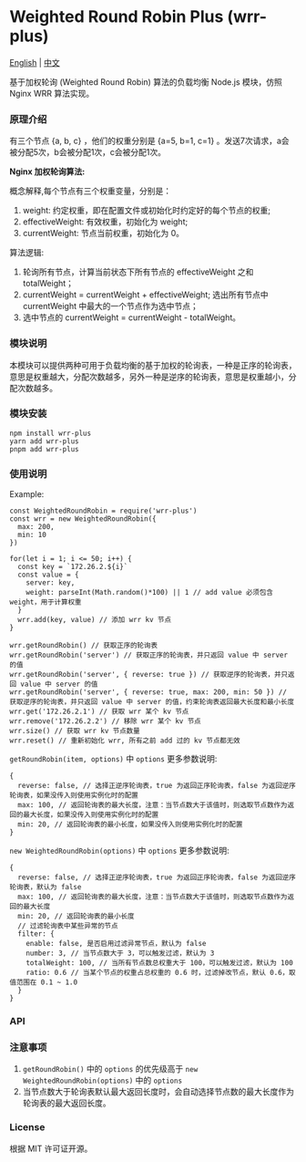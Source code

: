 # Weighted Round Robin Plus (wrr-plus)

[English](./README.MD) | [中文](./README_CN.MD)

基于加权轮询 (Weighted Round Robin) 算法的负载均衡 Node.js 模块，仿照 Nginx WRR 算法实现。

### 原理介绍

有三个节点 {a, b, c} ，他们的权重分别是 {a=5, b=1, c=1} 。发送7次请求，a会被分配5次，b会被分配1次，c会被分配1次。

**Nginx 加权轮询算法:**

概念解释,每个节点有三个权重变量，分别是：
  1. weight: 约定权重，即在配置文件或初始化时约定好的每个节点的权重;
  2. effectiveWeight: 有效权重，初始化为 weight;
  3. currentWeight: 节点当前权重，初始化为 0。

算法逻辑:
  1. 轮询所有节点，计算当前状态下所有节点的 effectiveWeight 之和 totalWeight；
  2. currentWeight = currentWeight + effectiveWeight;  选出所有节点中 currentWeight 中最大的一个节点作为选中节点；
  3. 选中节点的 currentWeight = currentWeight - totalWeight。

### 模块说明

本模块可以提供两种可用于负载均衡的基于加权的轮询表，一种是正序的轮询表，意思是权重越大，分配次数越多，另外一种是逆序的轮询表，意思是权重越小，分配次数越多。

### 模块安装

```
npm install wrr-plus
yarn add wrr-plus
pnpm add wrr-plus
```

### 使用说明

Example:

```
const WeightedRoundRobin = require('wrr-plus')
const wrr = new WeightedRoundRobin({
  max: 200,
  min: 10
})

for(let i = 1; i <= 50; i++) {
  const key = `172.26.2.${i}`
  const value = {
    server: key,
    weight: parseInt(Math.random()*100) || 1 // add value 必须包含 weight，用于计算权重
  }
  wrr.add(key, value) // 添加 wrr kv 节点
}

wrr.getRoundRobin() // 获取正序的轮询表
wrr.getRoundRobin('server') // 获取正序的轮询表，并只返回 value 中 server 的值
wrr.getRoundRobin('server', { reverse: true }) // 获取逆序的轮询表，并只返回 value 中 server 的值
wrr.getRoundRobin('server', { reverse: true, max: 200, min: 50 }) // 获取逆序的轮询表，并只返回 value 中 server 的值，约束轮询表返回最大长度和最小长度
wrr.get('172.26.2.1') // 获取 wrr 某个 kv 节点
wrr.remove('172.26.2.2') // 移除 wrr 某个 kv 节点
wrr.size() // 获取 wrr kv 节点数量
wrr.reset() // 重新初始化 wrr, 所有之前 add 过的 kv 节点都无效
```

`getRoundRobin(item, options)` 中 `options` 更多参数说明:

```
{
  reverse: false, // 选择正逆序轮询表，true 为返回正序轮询表，false 为返回逆序轮询表，如果没传入则使用实例化时的配置
  max: 100, // 返回轮询表的最大长度，注意：当节点数大于该值时，则选取节点数作为返回的最大长度，如果没传入则使用实例化时的配置
  min: 20, // 返回轮询表的最小长度，如果没传入则使用实例化时的配置
}
```

`new WeightedRoundRobin(options)` 中 `options` 更多参数说明:

```
{
  reverse: false, // 选择正逆序轮询表，true 为返回正序轮询表，false 为返回逆序轮询表，默认为 false
  max: 100, // 返回轮询表的最大长度，注意：当节点数大于该值时，则选取节点数作为返回的最大长度
  min: 20, // 返回轮询表的最小长度
  // 过滤轮询表中某些异常的节点
  filter: {
    enable: false, 是否启用过滤异常节点，默认为 false
    number: 3, // 当节点数大于 3，可以触发过滤，默认为 3
    totalWeight: 100, // 当所有节点数总权重大于 100，可以触发过滤，默认为 100
    ratio: 0.6 // 当某个节点的权重占总权重的 0.6 时，过滤掉改节点，默认 0.6，取值范围在 0.1 ~ 1.0
  }
}
```

### API

### 注意事项

1. `getRoundRobin()` 中的 `options` 的优先级高于 `new WeightedRoundRobin(options)` 中的 `options`
2. 当节点数大于轮询表默认最大返回长度时，会自动选择节点数的最大长度作为轮询表的最大返回长度。

### License

根据 MIT 许可证开源。
